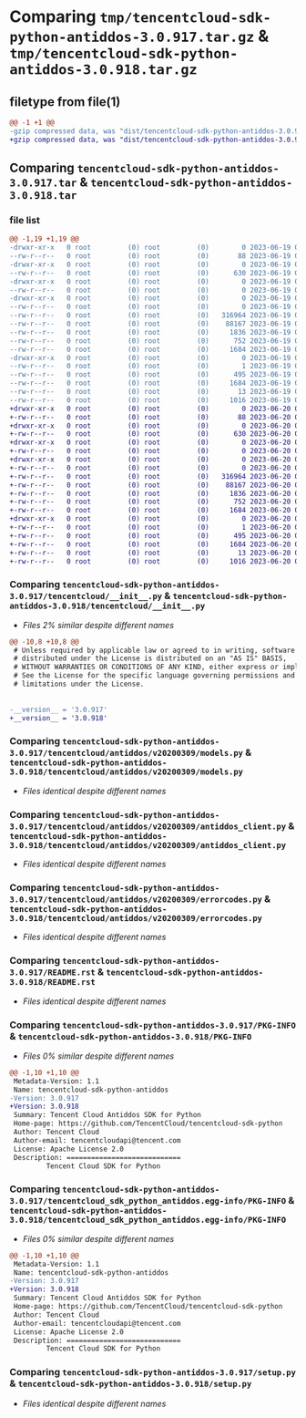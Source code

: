 # Comparing `tmp/tencentcloud-sdk-python-antiddos-3.0.917.tar.gz` & `tmp/tencentcloud-sdk-python-antiddos-3.0.918.tar.gz`

## filetype from file(1)

```diff
@@ -1 +1 @@
-gzip compressed data, was "dist/tencentcloud-sdk-python-antiddos-3.0.917.tar", last modified: Mon Jun 19 00:17:13 2023, max compression
+gzip compressed data, was "dist/tencentcloud-sdk-python-antiddos-3.0.918.tar", last modified: Tue Jun 20 02:32:24 2023, max compression
```

## Comparing `tencentcloud-sdk-python-antiddos-3.0.917.tar` & `tencentcloud-sdk-python-antiddos-3.0.918.tar`

### file list

```diff
@@ -1,19 +1,19 @@
-drwxr-xr-x   0 root         (0) root         (0)        0 2023-06-19 00:17:13.000000 tencentcloud-sdk-python-antiddos-3.0.917/
--rw-r--r--   0 root         (0) root         (0)       88 2023-06-19 00:17:13.000000 tencentcloud-sdk-python-antiddos-3.0.917/setup.cfg
-drwxr-xr-x   0 root         (0) root         (0)        0 2023-06-19 00:17:13.000000 tencentcloud-sdk-python-antiddos-3.0.917/tencentcloud/
--rw-r--r--   0 root         (0) root         (0)      630 2023-06-19 00:17:12.000000 tencentcloud-sdk-python-antiddos-3.0.917/tencentcloud/__init__.py
-drwxr-xr-x   0 root         (0) root         (0)        0 2023-06-19 00:17:13.000000 tencentcloud-sdk-python-antiddos-3.0.917/tencentcloud/antiddos/
--rw-r--r--   0 root         (0) root         (0)        0 2023-06-19 00:17:12.000000 tencentcloud-sdk-python-antiddos-3.0.917/tencentcloud/antiddos/__init__.py
-drwxr-xr-x   0 root         (0) root         (0)        0 2023-06-19 00:17:13.000000 tencentcloud-sdk-python-antiddos-3.0.917/tencentcloud/antiddos/v20200309/
--rw-r--r--   0 root         (0) root         (0)        0 2023-06-19 00:17:12.000000 tencentcloud-sdk-python-antiddos-3.0.917/tencentcloud/antiddos/v20200309/__init__.py
--rw-r--r--   0 root         (0) root         (0)   316964 2023-06-19 00:17:12.000000 tencentcloud-sdk-python-antiddos-3.0.917/tencentcloud/antiddos/v20200309/models.py
--rw-r--r--   0 root         (0) root         (0)    88167 2023-06-19 00:17:12.000000 tencentcloud-sdk-python-antiddos-3.0.917/tencentcloud/antiddos/v20200309/antiddos_client.py
--rw-r--r--   0 root         (0) root         (0)     1836 2023-06-19 00:17:12.000000 tencentcloud-sdk-python-antiddos-3.0.917/tencentcloud/antiddos/v20200309/errorcodes.py
--rw-r--r--   0 root         (0) root         (0)      752 2023-06-19 00:17:12.000000 tencentcloud-sdk-python-antiddos-3.0.917/README.rst
--rw-r--r--   0 root         (0) root         (0)     1684 2023-06-19 00:17:13.000000 tencentcloud-sdk-python-antiddos-3.0.917/PKG-INFO
-drwxr-xr-x   0 root         (0) root         (0)        0 2023-06-19 00:17:13.000000 tencentcloud-sdk-python-antiddos-3.0.917/tencentcloud_sdk_python_antiddos.egg-info/
--rw-r--r--   0 root         (0) root         (0)        1 2023-06-19 00:17:13.000000 tencentcloud-sdk-python-antiddos-3.0.917/tencentcloud_sdk_python_antiddos.egg-info/dependency_links.txt
--rw-r--r--   0 root         (0) root         (0)      495 2023-06-19 00:17:13.000000 tencentcloud-sdk-python-antiddos-3.0.917/tencentcloud_sdk_python_antiddos.egg-info/SOURCES.txt
--rw-r--r--   0 root         (0) root         (0)     1684 2023-06-19 00:17:13.000000 tencentcloud-sdk-python-antiddos-3.0.917/tencentcloud_sdk_python_antiddos.egg-info/PKG-INFO
--rw-r--r--   0 root         (0) root         (0)       13 2023-06-19 00:17:13.000000 tencentcloud-sdk-python-antiddos-3.0.917/tencentcloud_sdk_python_antiddos.egg-info/top_level.txt
--rw-r--r--   0 root         (0) root         (0)     1016 2023-06-19 00:17:12.000000 tencentcloud-sdk-python-antiddos-3.0.917/setup.py
+drwxr-xr-x   0 root         (0) root         (0)        0 2023-06-20 02:32:24.000000 tencentcloud-sdk-python-antiddos-3.0.918/
+-rw-r--r--   0 root         (0) root         (0)       88 2023-06-20 02:32:24.000000 tencentcloud-sdk-python-antiddos-3.0.918/setup.cfg
+drwxr-xr-x   0 root         (0) root         (0)        0 2023-06-20 02:32:24.000000 tencentcloud-sdk-python-antiddos-3.0.918/tencentcloud/
+-rw-r--r--   0 root         (0) root         (0)      630 2023-06-20 02:32:23.000000 tencentcloud-sdk-python-antiddos-3.0.918/tencentcloud/__init__.py
+drwxr-xr-x   0 root         (0) root         (0)        0 2023-06-20 02:32:24.000000 tencentcloud-sdk-python-antiddos-3.0.918/tencentcloud/antiddos/
+-rw-r--r--   0 root         (0) root         (0)        0 2023-06-20 02:32:23.000000 tencentcloud-sdk-python-antiddos-3.0.918/tencentcloud/antiddos/__init__.py
+drwxr-xr-x   0 root         (0) root         (0)        0 2023-06-20 02:32:24.000000 tencentcloud-sdk-python-antiddos-3.0.918/tencentcloud/antiddos/v20200309/
+-rw-r--r--   0 root         (0) root         (0)        0 2023-06-20 02:32:23.000000 tencentcloud-sdk-python-antiddos-3.0.918/tencentcloud/antiddos/v20200309/__init__.py
+-rw-r--r--   0 root         (0) root         (0)   316964 2023-06-20 02:32:23.000000 tencentcloud-sdk-python-antiddos-3.0.918/tencentcloud/antiddos/v20200309/models.py
+-rw-r--r--   0 root         (0) root         (0)    88167 2023-06-20 02:32:23.000000 tencentcloud-sdk-python-antiddos-3.0.918/tencentcloud/antiddos/v20200309/antiddos_client.py
+-rw-r--r--   0 root         (0) root         (0)     1836 2023-06-20 02:32:23.000000 tencentcloud-sdk-python-antiddos-3.0.918/tencentcloud/antiddos/v20200309/errorcodes.py
+-rw-r--r--   0 root         (0) root         (0)      752 2023-06-20 02:32:23.000000 tencentcloud-sdk-python-antiddos-3.0.918/README.rst
+-rw-r--r--   0 root         (0) root         (0)     1684 2023-06-20 02:32:24.000000 tencentcloud-sdk-python-antiddos-3.0.918/PKG-INFO
+drwxr-xr-x   0 root         (0) root         (0)        0 2023-06-20 02:32:24.000000 tencentcloud-sdk-python-antiddos-3.0.918/tencentcloud_sdk_python_antiddos.egg-info/
+-rw-r--r--   0 root         (0) root         (0)        1 2023-06-20 02:32:24.000000 tencentcloud-sdk-python-antiddos-3.0.918/tencentcloud_sdk_python_antiddos.egg-info/dependency_links.txt
+-rw-r--r--   0 root         (0) root         (0)      495 2023-06-20 02:32:24.000000 tencentcloud-sdk-python-antiddos-3.0.918/tencentcloud_sdk_python_antiddos.egg-info/SOURCES.txt
+-rw-r--r--   0 root         (0) root         (0)     1684 2023-06-20 02:32:24.000000 tencentcloud-sdk-python-antiddos-3.0.918/tencentcloud_sdk_python_antiddos.egg-info/PKG-INFO
+-rw-r--r--   0 root         (0) root         (0)       13 2023-06-20 02:32:24.000000 tencentcloud-sdk-python-antiddos-3.0.918/tencentcloud_sdk_python_antiddos.egg-info/top_level.txt
+-rw-r--r--   0 root         (0) root         (0)     1016 2023-06-20 02:32:23.000000 tencentcloud-sdk-python-antiddos-3.0.918/setup.py
```

### Comparing `tencentcloud-sdk-python-antiddos-3.0.917/tencentcloud/__init__.py` & `tencentcloud-sdk-python-antiddos-3.0.918/tencentcloud/__init__.py`

 * *Files 2% similar despite different names*

```diff
@@ -10,8 +10,8 @@
 # Unless required by applicable law or agreed to in writing, software
 # distributed under the License is distributed on an "AS IS" BASIS,
 # WITHOUT WARRANTIES OR CONDITIONS OF ANY KIND, either express or implied.
 # See the License for the specific language governing permissions and
 # limitations under the License.
 
 
-__version__ = '3.0.917'
+__version__ = '3.0.918'
```

### Comparing `tencentcloud-sdk-python-antiddos-3.0.917/tencentcloud/antiddos/v20200309/models.py` & `tencentcloud-sdk-python-antiddos-3.0.918/tencentcloud/antiddos/v20200309/models.py`

 * *Files identical despite different names*

### Comparing `tencentcloud-sdk-python-antiddos-3.0.917/tencentcloud/antiddos/v20200309/antiddos_client.py` & `tencentcloud-sdk-python-antiddos-3.0.918/tencentcloud/antiddos/v20200309/antiddos_client.py`

 * *Files identical despite different names*

### Comparing `tencentcloud-sdk-python-antiddos-3.0.917/tencentcloud/antiddos/v20200309/errorcodes.py` & `tencentcloud-sdk-python-antiddos-3.0.918/tencentcloud/antiddos/v20200309/errorcodes.py`

 * *Files identical despite different names*

### Comparing `tencentcloud-sdk-python-antiddos-3.0.917/README.rst` & `tencentcloud-sdk-python-antiddos-3.0.918/README.rst`

 * *Files identical despite different names*

### Comparing `tencentcloud-sdk-python-antiddos-3.0.917/PKG-INFO` & `tencentcloud-sdk-python-antiddos-3.0.918/PKG-INFO`

 * *Files 0% similar despite different names*

```diff
@@ -1,10 +1,10 @@
 Metadata-Version: 1.1
 Name: tencentcloud-sdk-python-antiddos
-Version: 3.0.917
+Version: 3.0.918
 Summary: Tencent Cloud Antiddos SDK for Python
 Home-page: https://github.com/TencentCloud/tencentcloud-sdk-python
 Author: Tencent Cloud
 Author-email: tencentcloudapi@tencent.com
 License: Apache License 2.0
 Description: ============================
         Tencent Cloud SDK for Python
```

### Comparing `tencentcloud-sdk-python-antiddos-3.0.917/tencentcloud_sdk_python_antiddos.egg-info/PKG-INFO` & `tencentcloud-sdk-python-antiddos-3.0.918/tencentcloud_sdk_python_antiddos.egg-info/PKG-INFO`

 * *Files 0% similar despite different names*

```diff
@@ -1,10 +1,10 @@
 Metadata-Version: 1.1
 Name: tencentcloud-sdk-python-antiddos
-Version: 3.0.917
+Version: 3.0.918
 Summary: Tencent Cloud Antiddos SDK for Python
 Home-page: https://github.com/TencentCloud/tencentcloud-sdk-python
 Author: Tencent Cloud
 Author-email: tencentcloudapi@tencent.com
 License: Apache License 2.0
 Description: ============================
         Tencent Cloud SDK for Python
```

### Comparing `tencentcloud-sdk-python-antiddos-3.0.917/setup.py` & `tencentcloud-sdk-python-antiddos-3.0.918/setup.py`

 * *Files identical despite different names*

